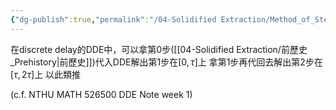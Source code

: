 ```yaml
---
{"dg-publish":true,"permalink":"/04-Solidified Extraction/Method_of_Steps/","title":"Method of steps","tags":["DDE"],"noteIcon":"1","created":"2024-09-11T22:02:42.000+08:00","updated":"2024-09-21T02:41:48.901+08:00"}
---
```


在discrete delay的DDE中，可以拿第0步([[04-Solidified Extraction/前歷史_Prehistory\|前歷史]])代入DDE解出第1步在$[0, \tau]$上
拿第1步再代回去解出第2步在$[\tau, 2\tau]$上
以此類推

(c.f. NTHU MATH 526500 DDE Note week 1)